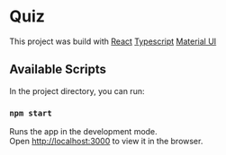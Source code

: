 # Quiz

This project was build with 
    [React](https://github.com/facebook/create-react-app)
    [Typescript](https://www.typescriptlang.org/)
    [Material UI](https://mui.com/)

## Available Scripts

In the project directory, you can run:

### `npm start`

Runs the app in the development mode.\
Open [http://localhost:3000](http://localhost:3000) to view it in the browser.